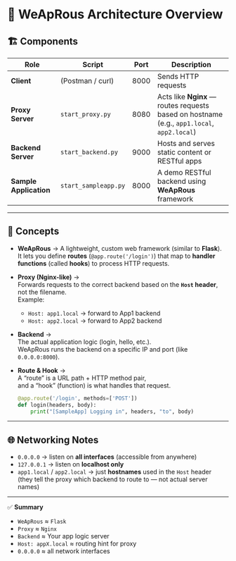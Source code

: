 # 🧩 WeApRous Architecture Overview
## 🏗 Components
| Role | Script | Port | Description |
|------|---------|------|--------------|
| **Client** | (Postman / curl) | 8000 | Sends HTTP requests |
| **Proxy Server** | `start_proxy.py` | 8080 | Acts like **Nginx** — routes requests based on hostname (e.g., `app1.local`, `app2.local`) |
| **Backend Server** | `start_backend.py` | 9000 | Hosts and serves static content or RESTful apps |
| **Sample Application** | `start_sampleapp.py` | 8000 | A demo RESTful backend using **WeApRous** framework |

---

## 🧠 Concepts

- **WeApRous** → A lightweight, custom web framework (similar to **Flask**).  
  It lets you define **routes** (`@app.route('/login')`) that map to **handler functions** (called **hooks**) to process HTTP requests.

- **Proxy (Nginx-like)** →  
  Forwards requests to the correct backend based on the **`Host` header**, not the filename.  
  Example:
  - `Host: app1.local` → forward to App1 backend
  - `Host: app2.local` → forward to App2 backend

- **Backend** →  
  The actual application logic (login, hello, etc.).  
  WeApRous runs the backend on a specific IP and port (like `0.0.0.0:8000`).

- **Route & Hook** →  
  A “route” is a URL path + HTTP method pair,  
  and a “hook” (function) is what handles that request.
  ```python
  @app.route('/login', methods=['POST'])
  def login(headers, body):
      print("[SampleApp] Logging in", headers, "to", body)
  ```

---

## 🌐 Networking Notes
- `0.0.0.0` → listen on **all interfaces** (accessible from anywhere)
- `127.0.0.1` → listen on **localhost only**
- `app1.local` / `app2.local` → just **hostnames** used in the `Host` header  
  (they tell the proxy which backend to route to — not actual server names)

---

✅ **Summary**
- `WeApRous` ≈ `Flask`
- `Proxy` ≈ `Nginx`
- `Backend` ≈ Your app logic server
- `Host: appX.local` ≈ routing hint for proxy
- `0.0.0.0` ≈ all network interfaces
